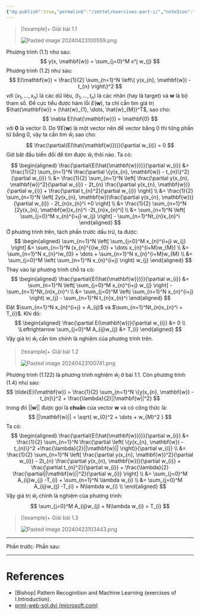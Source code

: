 ```yaml
---
{"dg-publish":true,"permalink":"/zettel/exercises-part-i/","noteIcon":"📝","created":"2024-04-23T09:04:07.504+07:00","updated":"2024-04-23T10:37:02.584+07:00"}
---
```



>[!example]+ Giải bài 1.1
>
>![Pasted image 20240423100559.png](/img/user/Attachment/Pasted%20image%2020240423100559.png)

Phương trình (1.1) như sau:
$$
y(x, \mathbf{w}) = \sum_{j=0}^M x^j w_{j}
$$
Phương trình (1.2) như sau:
$$
E(\mathbf{w}) = \frac{1}{2} \sum_{n=1}^N \left\{ y(x_{n}, \mathbf{w}) - t_{n} \right\}^2
$$
với $(x_1, \dots, x_{n})$ là các dữ liệu, $(t_{1}, \dots, t_{n})$ là các nhãn (hay là target) và $\mathbf{w}$ là bộ tham số. Để cực tiểu được hàm lỗi $E(\mathbf{w})$, ta chỉ cần tìm giá trị $\hat{\mathbf{w}} = (\hat{w}_{1}, \dots, \hat{w}_{M})^T$, sao cho:
$$
\nabla E(\hat{\mathbf{w}}) = \mathbf{0}
$$
với $\mathbf{0}$ là vector $0$. Do $\nabla E(\mathbf{w})$ là một vector nên để vector bằng $0$ thì từng phần tử bằng $0$, vậy ta cần tìm $\hat{w}_{i}$ sao cho:
$$
\frac{\partial{E(\hat{\mathbf{w}})}}{\partial w_{i}} = 0
$$
Giờ bắt đầu biến đổi để tìm được $\hat{w}_i$ thôi nào. Ta có:
$$
\begin{aligned}
\frac{\partial{E(\hat{\mathbf{w}})}}{\partial w_{i}} &= \frac{1}{2} \sum_{n=1}^N \frac{\partial \{y(x_{n}, \mathbf{w}) - t_{n}\}^2}{\partial w_{i}} \\
&= \frac{1}{2} \sum_{n=1}^N \left[ \frac{\partial y(x_{n}, \mathbf{w})^2}{\partial w_{i}} - 2t_{n} \frac{\partial y(x_{n}, \mathbf{w})}{\partial w_{i}} + \frac{\partial t_{n}^2}{\partial w_{i}} \right] \\
&= \frac{1}{2} \sum_{n=1}^N \left[ 2y(x_{n}, \mathbf{w})\frac{\partial y(x_{n}, \mathbf{w})}{\partial w_{i}} - 2t_{n}x_{n}^i +0 \right] \\
&= \frac{1}{2} \sum_{n=1}^N [2y(x_{n}, \mathbf{w})x_{n}^i -2t_{n}x_{n}^i] \\
&= \sum_{n=1}^N \left[ \sum_{j=0}^M x_{n}^{i+j} w_{j} \right] - \sum_{n=1}^Nt_{n}x_{n}^i
\end{aligned}
$$
Ở phương trình trên, tách phần trước dấu trừ, ta được:
$$
\begin{aligned}
\sum_{n=1}^N \left[ \sum_{j=0}^M x_{n}^{i+j} w_{j} \right] &= \sum_{n=1}^N (x_{n}^{i}w_{0} + \dots x_{n}^{i+M}w_{M}) \\
&= \sum_{n=1}^N x_{n}^iw_{0} + \dots + \sum_{n=1}^N x_{n}^{i+M}w_{M} \\
&= \sum_{j=0}^M \left( \sum_{n=1}^N x_{n}^{i+j} \right) w_{j}
\end{aligned}
$$
Thay vào lại phương trình chỗ ta có:
$$
\begin{aligned}
\frac{\partial{E(\hat{\mathbf{w}})}}{\partial w_{i}} &= \sum_{n=1}^N \left[ \sum_{j=0}^M x_{n}^{i+j} w_{j} \right] - \sum_{n=1}^Nt_{n}x_{n}^i \\
&= \sum_{j=0}^M \left( \sum_{n=1}^N x_{n}^{i+j} \right) w_{j} - \sum_{n=1}^N t_{n}x_{n}^i
\end{aligned}
$$
Đặt $\sum_{n=1}^N x_{n}^{i+j} = A_{ij}$ và $\sum_{n=1}^Nt_{n}x_{n}^i = T_{i}$. Khi đó:
$$
\begin{aligned}
\frac{\partial E(\mathbf{w})}{\partial w_{i}} &= 0 \\
\Leftrightarrow \sum_{j=0}^M A_{ij}w_{j} &= T_{i}
\end{aligned}
$$
Vậy giá trị $\hat{w}_i$ cần tìm chính là nghiệm của phương trình trên.

>[!example]+ Giải bài 1.2
>
>![Pasted image 20240423100741.png](/img/user/Attachment/Pasted%20image%2020240423100741.png)

Phương trình (1.122) là phương trình nghiệm $\hat{w}_i$ ở bài 1.1. Còn phương trình (1.4) như sau:
$$
\tilde{E}(\mathbf{w}) = \frac{1}{2} \sum_{n=1}^N \{y(x_{n}, \mathbf{w}) - t_{n}\}^2 + \frac{\lambda}{2}||\mathbf{w||^2}
$$
trong đó $||\mathbf{w}||$ được gọi là **chuẩn** của vector $\mathbf{w}$ và có công thức là:
$$
||\mathbf{w}|| = \sqrt{ w_{0}^2 + \dots + w_{M}^2 }
$$
Ta có:
$$
\begin{aligned}
\frac{\partial{E(\hat{\mathbf{w}})}}{\partial w_{i}} &= \frac{1}{2} \sum_{n=1}^N \frac{\partial \left( \{y(x_{n}, \mathbf{w}) - t_{n}\}^2 +\frac{\lambda}{2}||\mathbf{w}|| \right)}{\partial w_{i}} \\
&= \frac{1}{2} \sum_{n=1}^N \left[ \frac{\partial y(x_{n}, \mathbf{w})^2}{\partial w_{i}} - 2t_{n} \frac{\partial y(x_{n}, \mathbf{w})}{\partial w_{i}} + \frac{\partial t_{n}^2}{\partial w_{i}} + \frac{\lambda}{2} \frac{\partial||\mathbf{w}||^2}{\partial w_{i}} \right] \\
&= \sum_{j=0}^M A_{ij}w_{j} -T_{i} + \sum_{n=1}^N \lambda w_{i} \\
&= \sum_{j=0}^M A_{ij}w_{j} -T_{i} + N\lambda w_{i} \\
\end{aligned}
$$
Vậy giá trị $\hat{w}_i$ chính là nghiệm của phương trình:
$$
\sum_{j=0}^M A_{ij}w_{j} + N\lambda w_{i} = T_{i}
$$

>[!example]+ Giải bài 1.3
>
>![Pasted image 20240423103443.png](/img/user/Attachment/Pasted%20image%2020240423103443.png)

---

Phần trước: 
Phần sau: 

---
# References

- [Bishop] Pattern Recoginition and Machine Learning (exercises of I.Introduction).
- [prml-web-sol.dvi (microsoft.com)](https://www.microsoft.com/en-us/research/wp-content/uploads/2016/05/prml-web-sol-2009-09-08.pdf)
